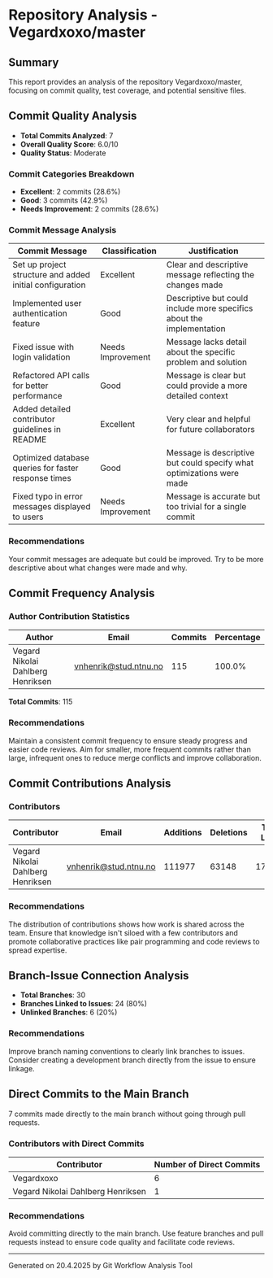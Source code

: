 # Repository Analysis - Vegardxoxo/master

## Summary

This report provides an analysis of the repository Vegardxoxo/master, focusing on commit quality, test coverage, and potential sensitive files.

## Commit Quality Analysis

- **Total Commits Analyzed**: 7
- **Overall Quality Score**: 6.0/10
- **Quality Status**: Moderate

### Commit Categories Breakdown

- **Excellent**: 2 commits (28.6%)
- **Good**: 3 commits (42.9%)
- **Needs Improvement**: 2 commits (28.6%)

### Commit Message Analysis

| Commit Message | Classification | Justification |
|----------------|----------------|---------------|
| Set up project structure and added initial configuration | Excellent | Clear and descriptive message reflecting the changes made |
| Implemented user authentication feature | Good | Descriptive but could include more specifics about the implementation |
| Fixed issue with login validation | Needs Improvement | Message lacks detail about the specific problem and solution |
| Refactored API calls for better performance | Good | Message is clear but could provide a more detailed context |
| Added detailed contributor guidelines in README | Excellent | Very clear and helpful for future collaborators |
| Optimized database queries for faster response times | Good | Message is descriptive but could specify what optimizations were made |
| Fixed typo in error messages displayed to users | Needs Improvement | Message is accurate but too trivial for a single commit |

### Recommendations

Your commit messages are adequate but could be improved. Try to be more descriptive about what changes were made and why.

## Commit Frequency Analysis

### Author Contribution Statistics

| Author | Email | Commits | Percentage |
|--------|-------|---------|------------|
| Vegard Nikolai Dahlberg Henriksen | vnhenrik@stud.ntnu.no | 115 | 100.0% |

**Total Commits**: 115

### Recommendations

Maintain a consistent commit frequency to ensure steady progress and easier code reviews. Aim for smaller, more frequent commits rather than large, infrequent ones to reduce merge conflicts and improve collaboration.

## Commit Contributions Analysis

### Contributors

| Contributor | Email | Additions | Deletions | Total Lines |
|-------------|-------|-----------|-----------|-------------|
| Vegard Nikolai Dahlberg Henriksen | vnhenrik@stud.ntnu.no | 111977 | 63148 | 175125 |

### Recommendations

The distribution of contributions shows how work is shared across the team. Ensure that knowledge isn't siloed with a few contributors and promote collaborative practices like pair programming and code reviews to spread expertise.

## Branch-Issue Connection Analysis

- **Total Branches**: 30
- **Branches Linked to Issues**: 24 (80%)
- **Unlinked Branches**: 6 (20%)

### Recommendations

Improve branch naming conventions to clearly link branches to issues. Consider creating a development branch directly from the issue to ensure linkage.

## Direct Commits to the Main Branch

7 commits made directly to the main branch without going through pull requests.

### Contributors with Direct Commits

| Contributor | Number of Direct Commits |
|-------------|--------------------------|
| Vegardxoxo | 6 |
| Vegard Nikolai Dahlberg Henriksen | 1 |

### Recommendations

Avoid committing directly to the main branch. Use feature branches and pull requests instead to ensure code quality and facilitate code reviews.

---
Generated on 20.4.2025 by Git Workflow Analysis Tool